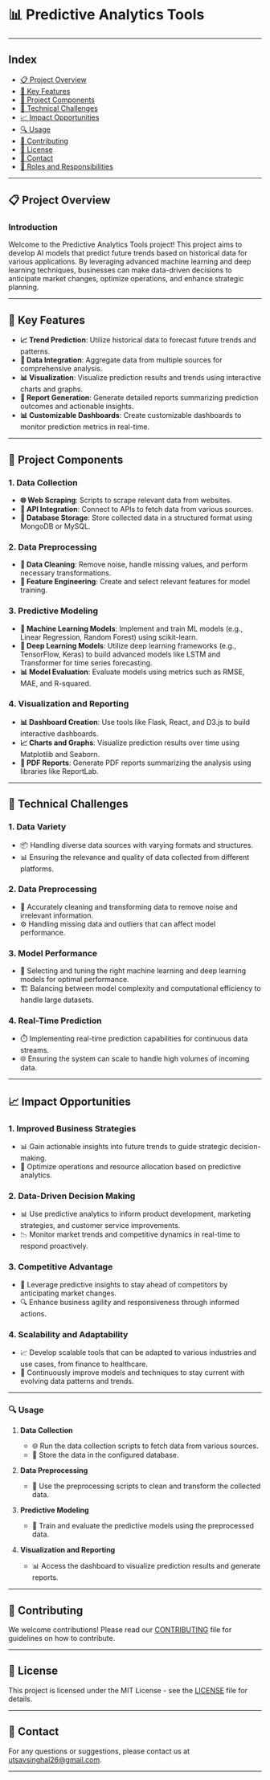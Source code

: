 # 📊 Predictive Analytics Tools

---

## Index
- [📋 Project Overview](#project-overview)
- [🌟 Key Features](#key-features)
- [🔧 Project Components](#project-components)
- [🚧 Technical Challenges](#technical-challenges)
- [📈 Impact Opportunities](#impact-opportunities)
- [🔍 Usage](#usage)
- [🤝 Contributing](#contributing)
- [📜 License](#license)
- [📧 Contact](#contact)
- [👥 Roles and Responsibilities](ROLES_AND_RESPONSIBILITIES.md)

---

## 📋 Project Overview

### Introduction
Welcome to the Predictive Analytics Tools project! This project aims to develop AI models that predict future trends based on historical data for various applications. By leveraging advanced machine learning and deep learning techniques, businesses can make data-driven decisions to anticipate market changes, optimize operations, and enhance strategic planning.

---

## 🌟 Key Features
- **📈 Trend Prediction**: Utilize historical data to forecast future trends and patterns.
- **🔗 Data Integration**: Aggregate data from multiple sources for comprehensive analysis.
- **📊 Visualization**: Visualize prediction results and trends using interactive charts and graphs.
- **📄 Report Generation**: Generate detailed reports summarizing prediction outcomes and actionable insights.
- **📊 Customizable Dashboards**: Create customizable dashboards to monitor prediction metrics in real-time.

---

## 🔧 Project Components

### 1. Data Collection
- **🌐 Web Scraping**: Scripts to scrape relevant data from websites.
- **🔌 API Integration**: Connect to APIs to fetch data from various sources.
- **💾 Database Storage**: Store collected data in a structured format using MongoDB or MySQL.

### 2. Data Preprocessing
- **🧹 Data Cleaning**: Remove noise, handle missing values, and perform necessary transformations.
- **🔧 Feature Engineering**: Create and select relevant features for model training.

### 3. Predictive Modeling
- **🤖 Machine Learning Models**: Implement and train ML models (e.g., Linear Regression, Random Forest) using scikit-learn.
- **🧠 Deep Learning Models**: Utilize deep learning frameworks (e.g., TensorFlow, Keras) to build advanced models like LSTM and Transformer for time series forecasting.
- **📊 Model Evaluation**: Evaluate models using metrics such as RMSE, MAE, and R-squared.

### 4. Visualization and Reporting
- **📊 Dashboard Creation**: Use tools like Flask, React, and D3.js to build interactive dashboards.
- **📈 Charts and Graphs**: Visualize prediction results over time using Matplotlib and Seaborn.
- **📑 PDF Reports**: Generate PDF reports summarizing the analysis using libraries like ReportLab.

---

## 🚧 Technical Challenges

### 1. Data Variety
- 📦 Handling diverse data sources with varying formats and structures.
- 📊 Ensuring the relevance and quality of data collected from different platforms.

### 2. Data Preprocessing
- 🧹 Accurately cleaning and transforming data to remove noise and irrelevant information.
- ⚙️ Handling missing data and outliers that can affect model performance.

### 3. Model Performance
- 🤖 Selecting and tuning the right machine learning and deep learning models for optimal performance.
- 🏗️ Balancing between model complexity and computational efficiency to handle large datasets.

### 4. Real-Time Prediction
- ⏱️ Implementing real-time prediction capabilities for continuous data streams.
- 🌐 Ensuring the system can scale to handle high volumes of incoming data.

---

## 📈 Impact Opportunities

### 1. Improved Business Strategies
- 📊 Gain actionable insights into future trends to guide strategic decision-making.
- 🔄 Optimize operations and resource allocation based on predictive analytics.

### 2. Data-Driven Decision Making
- 📊 Use predictive analytics to inform product development, marketing strategies, and customer service improvements.
- 📉 Monitor market trends and competitive dynamics in real-time to respond proactively.

### 3. Competitive Advantage
- 🚀 Leverage predictive insights to stay ahead of competitors by anticipating market changes.
- 🔍 Enhance business agility and responsiveness through informed actions.

### 4. Scalability and Adaptability
- 📈 Develop scalable tools that can be adapted to various industries and use cases, from finance to healthcare.
- 🔄 Continuously improve models and techniques to stay current with evolving data patterns and trends.

---

### 🔍 Usage

1. **Data Collection**
   - 🌐 Run the data collection scripts to fetch data from various sources.
   - 💾 Store the data in the configured database.

2. **Data Preprocessing**
   - 🧹 Use the preprocessing scripts to clean and transform the collected data.

3. **Predictive Modeling**
   - 🤖 Train and evaluate the predictive models using the preprocessed data.

4. **Visualization and Reporting**
   - 📊 Access the dashboard to visualize prediction results and generate reports.

---

## 🤝 Contributing

We welcome contributions! Please read our [CONTRIBUTING](CONTRIBUTING.md) file for guidelines on how to contribute.

---

## 📜 License

This project is licensed under the MIT License - see the [LICENSE](LICENSE) file for details.

---

## 📧 Contact

For any questions or suggestions, please contact us at [utsavsinghal26@gmail.com](mailto:utsavsinghal26@gmail.com).

---